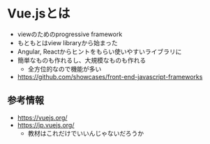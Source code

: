 # Vue.jsとは

- viewのためのprogressive framework
- もともとはview libraryから始まった
- Angular, Reactからヒントをもらい使いやすいライブラリに
- 簡単なものも作れるし、大規模なものも作れる
  - 全方位的なので機能が多い
- https://github.com/showcases/front-end-javascript-frameworks

## 参考情報

- https://vuejs.org/
- https://jp.vuejs.org/
  - 教材はこれだけでいいんじゃないだろうか

